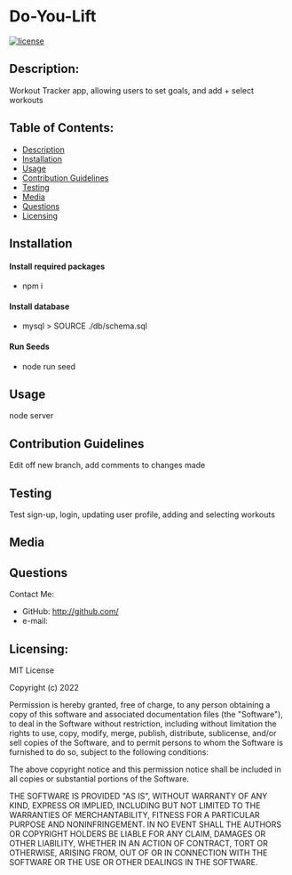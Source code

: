 
# Do-You-Lift
[![license](https://img.shields.io/static/v1?label=License&message=MIT&color=blue)](https://opensource.org/licenses/MIT)

## Description: 
Workout Tracker app, allowing users to set goals, and add + select workouts

## Table of Contents: 
* [Description](#description)
* [Installation](#installation)
* [Usage](#usage)
* [Contribution Guidelines](#contribution-guidelines)
* [Testing](#testing)
* [Media](#media)
* [Questions](#questions)
* [Licensing](#licensing)
  
## Installation
#### Install required packages
* npm i
#### Install database
* mysql > SOURCE ./db/schema.sql
#### Run Seeds
* node run seed

## Usage
node server

## Contribution Guidelines
Edit off new branch, add comments to changes made

## Testing
Test sign-up, login, updating user profile, adding and selecting workouts

## Media

## Questions
Contact Me: 
* GitHub: http://github.com/
* e-mail: 

## Licensing:

MIT License

Copyright (c) 2022 
      
Permission is hereby granted, free of charge, to any person obtaining a copy
of this software and associated documentation files (the "Software"), to deal
in the Software without restriction, including without limitation the rights
to use, copy, modify, merge, publish, distribute, sublicense, and/or sell
copies of the Software, and to permit persons to whom the Software is
furnished to do so, subject to the following conditions:
      
The above copyright notice and this permission notice shall be included in all
copies or substantial portions of the Software.
      
THE SOFTWARE IS PROVIDED "AS IS", WITHOUT WARRANTY OF ANY KIND, EXPRESS OR
IMPLIED, INCLUDING BUT NOT LIMITED TO THE WARRANTIES OF MERCHANTABILITY,
FITNESS FOR A PARTICULAR PURPOSE AND NONINFRINGEMENT. IN NO EVENT SHALL THE
AUTHORS OR COPYRIGHT HOLDERS BE LIABLE FOR ANY CLAIM, DAMAGES OR OTHER
LIABILITY, WHETHER IN AN ACTION OF CONTRACT, TORT OR OTHERWISE, ARISING FROM,
OUT OF OR IN CONNECTION WITH THE SOFTWARE OR THE USE OR OTHER DEALINGS IN THE
SOFTWARE.